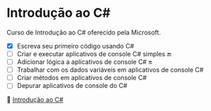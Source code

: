 # Introdução ao C# 

Curso de Introdução ao C# oferecido pela Microsoft.

- [x] Escreva seu primeiro código usando C# 
- [ ] Criar e executar aplicativos de console C# simples :end:
- [ ] Adicionar lógica a aplicativos de console C# :on:
- [ ] Trabalhar com  os dados variáveis em aplicativos de console C#
- [ ] Criar métodos em aplicativos de console C#
- [ ] Depurar aplicativos de console do C#

:link: [Introdução ao C#](https://learn.microsoft.com/pt-pt/collections/n52yhorw7o8?WT.mc_id=cloudskillschallenge_76615901-392c-413e-b7a2-0a015f52f44e)
